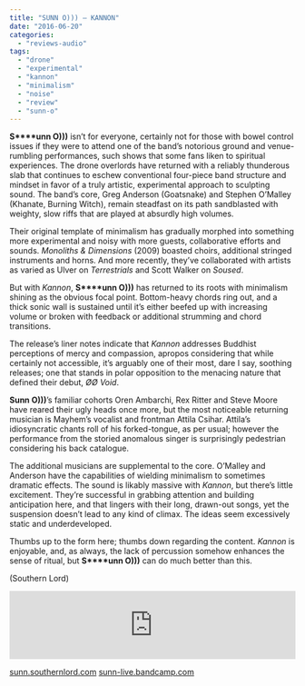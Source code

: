 ```yaml
---
title: "SUNN O))) – KANNON"
date: "2016-06-20"
categories: 
  - "reviews-audio"
tags: 
  - "drone"
  - "experimental"
  - "kannon"
  - "minimalism"
  - "noise"
  - "review"
  - "sunn-o"
---
```


**S****unn O)))** isn’t for everyone, certainly not for those with bowel control issues if they were to attend one of the band’s notorious ground and venue-rumbling performances, such shows that some fans liken to spiritual experiences. The drone overlords have returned with a reliably thunderous slab that continues to eschew conventional four-piece band structure and mindset in favor of a truly artistic, experimental approach to sculpting sound. The band’s core, Greg Anderson (Goatsnake) and Stephen O’Malley (Khanate, Burning Witch), remain steadfast on its path sandblasted with weighty, slow riffs that are played at absurdly high volumes.

Their original template of minimalism has gradually morphed into something more experimental and noisy with more guests, collaborative efforts and sounds. _Monoliths & Dimensions_ (2009) boasted choirs, additional stringed instruments and horns. And more recently, they’ve collaborated with artists as varied as Ulver on _Terrestrials_ and Scott Walker on _Soused_.

But with _Kannon_, **S****unn O)))** has returned to its roots with minimalism shining as the obvious focal point. Bottom-heavy chords ring out, and a thick sonic wall is sustained until it’s either beefed up with increasing volume or broken with feedback or additional strumming and chord transitions.

The release’s liner notes indicate that _Kannon_ addresses Buddhist perceptions of mercy and compassion, apropos considering that while certainly not accessible, it’s arguably one of their most, dare I say, soothing releases; one that stands in polar opposition to the menacing nature that defined their debut, _ØØ_ _Void_.

**Sunn O)))**’s familiar cohorts Oren Ambarchi, Rex Ritter and Steve Moore have reared their ugly heads once more, but the most noticeable returning musician is Mayhem’s vocalist and frontman Attila Csihar. Attila’s idiosyncratic chants roll of his forked-tongue, as per usual; however the performance from the storied anomalous singer is surprisingly pedestrian considering his back catalogue.

The additional musicians are supplemental to the core. O’Malley and Anderson have the capabilities of wielding minimalism to sometimes dramatic effects. The sound is likably massive with _Kannon_, but there’s little excitement. They’re successful in grabbing attention and building anticipation here, and that lingers with their long, drawn-out songs, yet the suspension doesn’t lead to any kind of climax. The ideas seem excessively static and underdeveloped.

Thumbs up to the form here; thumbs down regarding the content. _Kannon_ is enjoyable, and, as always, the lack of percussion somehow enhances the sense of ritual, but **S****unn O)))** can do much better than this.

(Southern Lord)

<iframe style="border: 0; width: 100%; height: 120px;" src="https://bandcamp.com/EmbeddedPlayer/album=1334381257/size=large/bgcol=ffffff/linkcol=0687f5/tracklist=false/artwork=small/transparent=true/" width="300" height="150" seamless=""><a href="http://sunn.bandcamp.com/album/kannon">Kannon by SUNN O))) </a></iframe>

[sunn.southernlord.com](http://sunn.southernlord.com/) [sunn-live.bandcamp.com](https://sunn-live.bandcamp.com/)
